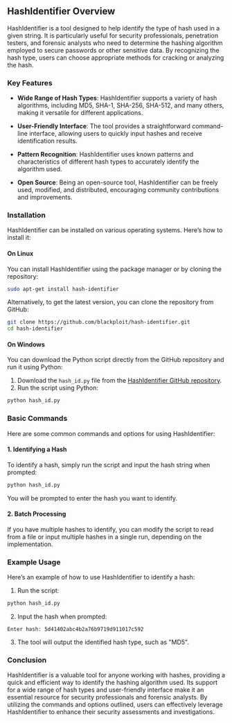 ## HashIdentifier Overview

HashIdentifier is a tool designed to help identify the type of hash used in a given string. It is particularly useful for security professionals, penetration testers, and forensic analysts who need to determine the hashing algorithm employed to secure passwords or other sensitive data. By recognizing the hash type, users can choose appropriate methods for cracking or analyzing the hash.

### Key Features

- **Wide Range of Hash Types**: HashIdentifier supports a variety of hash algorithms, including MD5, SHA-1, SHA-256, SHA-512, and many others, making it versatile for different applications.

- **User-Friendly Interface**: The tool provides a straightforward command-line interface, allowing users to quickly input hashes and receive identification results.

- **Pattern Recognition**: HashIdentifier uses known patterns and characteristics of different hash types to accurately identify the algorithm used.

- **Open Source**: Being an open-source tool, HashIdentifier can be freely used, modified, and distributed, encouraging community contributions and improvements.

### Installation

HashIdentifier can be installed on various operating systems. Here’s how to install it:

#### On Linux

You can install HashIdentifier using the package manager or by cloning the repository:

```bash
sudo apt-get install hash-identifier
```

Alternatively, to get the latest version, you can clone the repository from GitHub:

```bash
git clone https://github.com/blackploit/hash-identifier.git
cd hash-identifier
```

#### On Windows

You can download the Python script directly from the GitHub repository and run it using Python:

1. Download the `hash_id.py` file from the [HashIdentifier GitHub repository](https://github.com/blackploit/hash-identifier).
2. Run the script using Python:

```bash
python hash_id.py
```

### Basic Commands

Here are some common commands and options for using HashIdentifier:

#### 1. Identifying a Hash

To identify a hash, simply run the script and input the hash string when prompted:

```bash
python hash_id.py
```

You will be prompted to enter the hash you want to identify.

#### 2. Batch Processing

If you have multiple hashes to identify, you can modify the script to read from a file or input multiple hashes in a single run, depending on the implementation.

### Example Usage

Here’s an example of how to use HashIdentifier to identify a hash:

1. Run the script:

```bash
python hash_id.py
```

2. Input the hash when prompted:

```
Enter hash: 5d41402abc4b2a76b9719d911017c592
```

3. The tool will output the identified hash type, such as "MD5".

### Conclusion

HashIdentifier is a valuable tool for anyone working with hashes, providing a quick and efficient way to identify the hashing algorithm used. Its support for a wide range of hash types and user-friendly interface make it an essential resource for security professionals and forensic analysts. By utilizing the commands and options outlined, users can effectively leverage HashIdentifier to enhance their security assessments and investigations.